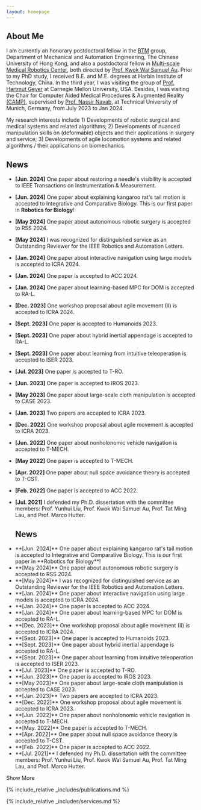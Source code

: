 ```yaml
---
layout: homepage
---
```


## About Me

I am currently an honorary postdoctoral fellow in the [BTM](https://biomedirobotics.com/) group, Department of Mechanical and Automation Engineering, The Chinese University of Hong Kong, and also a postdoctoral fellow in [Multi-scale Medical Robotics Center](https://www.mrc-cuhk.com/), both directed by [Prof. Kwok Wai Samuel Au](https://www4.mae.cuhk.edu.hk/peoples/au-kwok-wai-samuel/). Prior to my PhD study, I received B.E. and M.E. degrees at Harbin Institute of Technology, China. In the third year, I was visiting the group of [Prof. Hartmut Geyer](https://www.cs.cmu.edu/~hgeyer/) at Carnegie Mellon University, USA. Besides, I was visiting the Chair for Computer Aided Medical Procedures & Augmented Reality [(CAMP)](https://www.cs.cit.tum.de/camp/start/), supervised by [Prof. Nassir Navab](https://www.professoren.tum.de/en/navab-nassir), at Technical University of Munich, Germany, from July 2023 to Jan 2024.

My research interests include 1) Developments of robotic surgical and medical systems and related algorithms; 2) Developments of nuanced manipulation skills on (deformable) objects and their applications in surgery and service; 3) Developments of agile locomotion systems and related algorithms / their applications on biomechanics.


## News
- **[Jun. 2024]** One paper about restoring a needle's visibility is accepted to IEEE Transactions on Instrumentation & Measurement.
- **[Jun. 2024]** One paper about explaining kangaroo rat's tail motion is accepted to Integrative and Comparative Biology. This is our first paper in **Robotics for Biology**!
- **[May 2024]** One paper about autonomous robotic surgery is accepted to RSS 2024.
- **[May 2024]** I was recognized for distinguished service as an Outstanding Reviewer for the IEEE Robotics and Automation Letters.
- **[Jan. 2024]** One paper about interactive navigation using large models is accepted to ICRA 2024.
- **[Jan. 2024]** One paper is accepted to ACC 2024.
- **[Jan. 2024]** One paper about learning-based MPC for DOM is accepted to RA-L.
- **[Dec. 2023]** One workshop proposal about agile movement (II) is accepted to ICRA 2024.
- **[Sept. 2023]** One paper is accepted to Humanoids 2023.
- **[Sept. 2023]** One paper about hybrid inertial appendage is accepted to RA-L.
- **[Sept. 2023]** One paper about learning from intuitive teleoperation is accepted to ISER 2023.
- **[Jul. 2023]** One paper is accepted to T-RO.
- **[Jun. 2023]** One paper is accepted to IROS 2023.
- **[May 2023]** One paper about large-scale cloth manipulation is accepted to CASE 2023.
- **[Jan. 2023]** Two papers are accepted to ICRA 2023.
- **[Dec. 2022]** One workshop proposal about agile movement is accepted to ICRA 2023.
- **[Jun. 2022]** One paper about nonholonomic vehicle navigation is accepted to T-MECH.
- **[May 2022]** One paper is accepted to T-MECH.
- **[Apr. 2022]** One paper about null space avoidance theory is accepted to T-CST.
- **[Feb. 2022]** One paper is accepted to ACC 2022.
- **[Jul. 2021]** I defended my Ph.D. dissertation with the committee members: Prof. Yunhui Liu, Prof. Kwok Wai Samuel Au, Prof. Tat Ming Lau, and Prof. Marco Hutter.

  ## News
<ul id="news-list">
    <li class="news-item">**[Jun. 2024]** One paper about explaining kangaroo rat's tail motion is accepted to Integrative and Comparative Biology. This is our first paper in **Robotics for Biology**!</li>
    <li class="news-item">**[May 2024]** One paper about autonomous robotic surgery is accepted to RSS 2024.</li>
    <li class="news-item">**[May 2024]** I was recognized for distinguished service as an Outstanding Reviewer for the IEEE Robotics and Automation Letters.</li>
    <li class="news-item">**[Jan. 2024]** One paper about interactive navigation using large models is accepted to ICRA 2024.</li>
    <li class="news-item">**[Jan. 2024]** One paper is accepted to ACC 2024.</li>
    <li class="news-item">**[Jan. 2024]** One paper about learning-based MPC for DOM is accepted to RA-L.</li>
    <li class="news-item">**[Dec. 2023]** One workshop proposal about agile movement (II) is accepted to ICRA 2024.</li>
    <li class="news-item">**[Sept. 2023]** One paper is accepted to Humanoids 2023.</li>
    <li class="news-item">**[Sept. 2023]** One paper about hybrid inertial appendage is accepted to RA-L.</li>
    <li class="news-item">**[Sept. 2023]** One paper about learning from intuitive teleoperation is accepted to ISER 2023.</li>
    <li class="news-item">**[Jul. 2023]** One paper is accepted to T-RO.</li>
    <li class="news-item">**[Jun. 2023]** One paper is accepted to IROS 2023.</li>
    <li class="news-item">**[May 2023]** One paper about large-scale cloth manipulation is accepted to CASE 2023.</li>
    <li class="news-item">**[Jan. 2023]** Two papers are accepted to ICRA 2023.</li>
    <li class="news-item">**[Dec. 2022]** One workshop proposal about agile movement is accepted to ICRA 2023.</li>
    <li class="news-item">**[Jun. 2022]** One paper about nonholonomic vehicle navigation is accepted to T-MECH.</li>
    <li class="news-item">**[May. 2022]** One paper is accepted to T-MECH.</li>
    <li class="news-item">**[Apr. 2022]** One paper about null space avoidance theory is accepted to T-CST.</li>
    <li class="news-item">**[Feb. 2022]** One paper is accepted to ACC 2022.</li>
    <li class="news-item">**[Jul. 2021]** I defended my Ph.D. dissertation with the committee members: Prof. Yunhui Liu, Prof. Kwok Wai Samuel Au, Prof. Tat Ming Lau, and Prof. Marco Hutter.</li>
</ul>

<div class="show-more-btn" onclick="toggleNews()">Show More</div>

<script>
    function toggleNews() {
        const newsItems = document.querySelectorAll('.news-item');
        const showMoreBtn = document.querySelector('.show-more-btn');
        let showing = false;

        newsItems.forEach((item, index) => {
            if (index >= 10) {
                if (item.classList.contains('show')) {
                    showing = true;
                }
                item.classList.toggle('show');
            }
        });

        showMoreBtn.textContent = showing ? 'Show More' : 'Show Less';
    }

    document.addEventListener('DOMContentLoaded', () => {
        const newsItems = document.querySelectorAll('.news-item');
        newsItems.forEach((item, index) => {
            if (index < 10) {
                item.classList.add('show');
            }
        });
    });
</script>

{% include_relative _includes/publications.md %}

{% include_relative _includes/services.md %}
